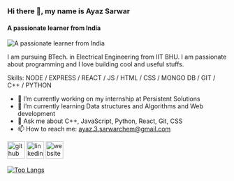 ### Hi there 👋, my name is Ayaz Sarwar
#### A passionate learner from India
![A passionate learner from India](https://media.istockphoto.com/vectors/working-at-home-vector-flat-style-illustration-online-career-space-vector-id1241710244?k=20&m=1241710244&s=612x612&w=0&h=RqGpgs6pK0cC7C-P70rgtf0iPFaQLTfa0X3eNJiYRCs=)

I am pursuing BTech. in Electrical Engineering from IIT BHU. 
I am passionate about programming and I love building cool and useful stuffs.

Skills: NODE / EXPRESS / REACT / JS / HTML / CSS / MONGO DB / GIT / C++ / PYTHON 

- 🔭 I’m currently working on my internship at Persistent Solutions 
- 🌱 I’m currently learning Data structures and Algorithms and Web development 
- 💬 Ask me about  C++, JavaScript, Python, React, Git, CSS 
- 📫 How to reach me: ayaz.3.sarwarchem@gmail.com 


[<img src='https://cdn.jsdelivr.net/npm/simple-icons@3.0.1/icons/github.svg' alt='github' height='40'>](https://github.com/ayaz7285)  [<img src='https://cdn.jsdelivr.net/npm/simple-icons@3.0.1/icons/linkedin.svg' alt='linkedin' height='40'>](https://www.linkedin.com/in/https://www.linkedin.com/in/ayaz-sarwar-68397a1b4/?originalSubdomain=in/)  [<img src='https://cdn.jsdelivr.net/npm/simple-icons@3.0.1/icons/icloud.svg' alt='website' height='40'>](https://ayaz7285.github.io/Portfolio/)  

[![Top Langs](https://github-readme-stats.vercel.app/api/top-langs/?username=ayaz7285)](https://github.com/anuraghazra/github-readme-stats)

